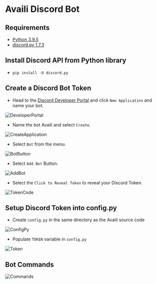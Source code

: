 # Availi Discord Bot

## Requirements
- [Python 3.9.5](https://www.python.org/downloads/release/python-395/)
- [discord.py 1.7.3](https://pypi.org/project/discord.py/)

## Install Discord API from Python library
- `pip install -U discord.py`

## Create a Discord Bot Token
- Head to the [Discord Developer Portal](https://discord.com/developers/applications) and click `New Application` and name your bot.

![DeveloperPortal](https://user-images.githubusercontent.com/33518649/169499858-08d1eac2-f163-4629-b006-cf0acfbf43a1.png)

- Name the bot Availi and select `Create`.

![CreateApplication](https://user-images.githubusercontent.com/33518649/169505965-043afc44-d107-4b13-967a-04f824c8bef7.png)

- Select `Bot` from the menu.

![BotButton](https://user-images.githubusercontent.com/33518649/169500087-a6f64c55-5db2-4e89-805d-926f7a07da32.png)

- Select `Add Bot` Button.

![AddBot](https://user-images.githubusercontent.com/33518649/169500108-1c4f395c-bfc6-48a5-84a5-6b80335bbac7.png)

- Select the `Click to Reveal Token` to reveal your Discord Token.

![TokenCode](https://user-images.githubusercontent.com/33518649/169500136-a7ac0447-763f-4570-8cfe-9da75447132f.png)

## Setup Discord Token into config.py
- Create `config.py` in the same directory as the Availi source code

![ConfigPy](https://user-images.githubusercontent.com/33518649/169490054-8e8ff621-3563-4c10-8a2e-bedf35d3be18.png)

- Populate `TOKEN` variable in `config.py` 

![Token](https://user-images.githubusercontent.com/33518649/163662962-5ad6c072-f24c-4413-a8e0-bf10abe0c80a.png)

## Bot Commands
![Commands](https://user-images.githubusercontent.com/33518649/169494135-ce6a8976-9212-4f73-8dcc-20b382a66916.png)
